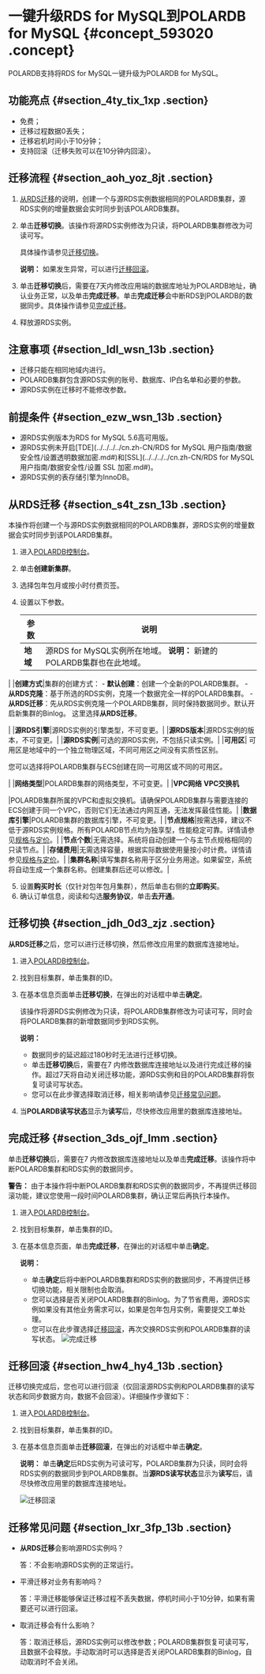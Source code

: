 # 一键升级RDS for MySQL到POLARDB for MySQL {#concept_593020 .concept}

POLARDB支持将RDS for MySQL一键升级为POLARDB for MySQL。

## 功能亮点 {#section_4ty_tix_1xp .section}

-   免费；
-   迁移过程数据0丢失；
-   迁移宕机时间小于10分钟；
-   支持回滚（迁移失败可以在10分钟内回滚）。

## 迁移流程 {#section_aoh_yoz_8jt .section}

1.  [从RDS迁移](#)的说明，创建一个与源RDS实例数据相同的POLARDB集群，源RDS实例的增量数据会实时同步到该POLARDB集群。
2.  单击**迁移切换**。该操作将源RDS实例修改为只读，将POLARDB集群修改为可读可写。

    具体操作请参见[迁移切换](#)。

    **说明：** 如果发生异常，可以进行[迁移回滚](#)。

3.  单击**迁移切换**后，需要在7天内修改应用端的数据库地址为POLARDB地址，确认业务正常，以及单击**完成迁移**。单击**完成迁移**会中断RDS到POLARDB的数据同步。具体操作请参见[完成迁移](#)。
4.  释放源RDS实例。

## 注意事项 {#section_ldl_wsn_13b .section}

-   迁移只能在相同地域内进行。
-   POLARDB集群包含源RDS实例的账号、数据库、IP白名单和必要的参数。
-   源RDS实例在迁移时不能修改参数。

## 前提条件 {#section_ezw_wsn_13b .section}

-   源RDS实例版本为RDS for MySQL 5.6高可用版。
-   源RDS实例未开启[TDE](../../../../cn.zh-CN/RDS for MySQL 用户指南/数据安全性/设置透明数据加密.md#)和[SSL](../../../../cn.zh-CN/RDS for MySQL 用户指南/数据安全性/设置 SSL 加密.md#)。
-   源RDS实例的表存储引擎为InnoDB。

## 从RDS迁移 {#section_s4t_zsn_13b .section}

本操作将创建一个与源RDS实例数据相同的POLARDB集群，源RDS实例的增量数据会实时同步到该POLARDB集群。

1.  进入[POLARDB控制台](https://polardb.console.aliyun.com)。
2.  单击**创建新集群**。
3.  选择包年包月或按小时付费页签。
4.  设置以下参数。

    |参数|说明|
    |--|--|
    |**地域**|源RDS for MySQL实例所在地域。 **说明：** 新建的POLARDB集群也在此地域。

 |
    |**创建方式**|集群的创建方式：     -   **默认创建**：创建一个全新的POLARDB集群。
    -   **从RDS克隆**：基于所选的RDS实例，克隆一个数据完全一样的POLARDB集群。
    -   **从RDS迁移**：先从RDS实例克隆一个POLARDB集群，同时保持数据同步。默认开启新集群的Binlog。
 这里选择**从RDS迁移**。

 |
    |**源RDS引擎**|源RDS实例的引擎类型，不可变更。|
    |**源RDS版本**|源RDS实例的版本，不可变更。|
    |**源RDS实例**|可选的源RDS实例，不包括只读实例。|
    |**可用区**| 可用区是地域中的一个独立物理区域，不同可用区之间没有实质性区别。

 您可以选择将POLARDB集群与ECS创建在同一可用区或不同的可用区。

 |
    |**网络类型**|POLARDB集群的网络类型，不可变更。|
    |**VPC网络** **VPC交换机**

 |POLARDB集群所属的VPC和虚拟交换机。请确保POLARDB集群与需要连接的ECS创建于同一个VPC，否则它们无法通过内网互通，无法发挥最佳性能。|
    |**数据库引擎**|POLARDB集群的数据库引擎，不可变更。|
    |**节点规格**|按需选择，建议不低于源RDS实例规格。所有POLARDB节点均为独享型，性能稳定可靠。详情请参见[规格与定价](../../../../cn.zh-CN/产品定价/规格与定价.md#)。|
    |**节点个数**|无需选择。系统将自动创建一个与主节点规格相同的只读节点。|
    |**存储费用**|无需选择容量，根据实际数据使用量按小时计费。详情请参见[规格与定价](../../../../cn.zh-CN/产品定价/规格与定价.md#)。|
    |**集群名称**|填写集群名称用于区分业务用途。如果留空，系统将自动生成一个集群名称。创建集群后还可以修改。|

5.  设置**购买时长**（仅针对包年包月集群），然后单击右侧的**立即购买**。
6.  确认订单信息，阅读和勾选**服务协议**，单击**去开通**。

## 迁移切换 {#section_jdh_0d3_zjz .section}

**从RDS迁移**之后，您可以进行迁移切换，然后修改应用里的数据库连接地址。

1.  进入[POLARDB控制台](https://polardb.console.aliyun.com)。
2.  找到目标集群，单击集群的ID。
3.  在基本信息页面单击**迁移切换**，在弹出的对话框中单击**确定**。

    该操作将源RDS实例修改为只读，将POLARDB集群修改为可读可写，同时会将POLARDB集群的新增数据同步到RDS实例。

    **说明：** 

    -   数据同步的延迟超过180秒时无法进行迁移切换。
    -   单击**迁移切换**后，需要在7 内修改数据库连接地址以及进行完成迁移的操作。超过7天将自动关闭迁移功能，源RDS实例和目的POLARDB集群将恢复可读可写状态。
    -   您可以在此步骤选择取消迁移，相关影响请参见[迁移常见问题](#)。
4.  当**POLARDB读写状态**显示为**读写**后，尽快修改应用里的数据库连接地址。

## 完成迁移 {#section_3ds_ojf_lmm .section}

单击**迁移切换**后，需要在7 内修改数据库连接地址以及单击**完成迁移**。该操作将中断POLARDB集群和RDS实例的数据同步。

**警告：** 由于本操作将中断POLARDB集群和RDS实例的数据同步，不再提供迁移回滚功能，建议您使用一段时间POLARDB集群，确认正常后再执行本操作。

1.  进入[POLARDB控制台](https://polardb.console.aliyun.com)。
2.  找到目标集群，单击集群的ID。
3.  在基本信息页面，单击**完成迁移**，在弹出的对话框中单击**确定**。

    **说明：** 

    -   单击**确定**后将中断POLARDB集群和RDS实例的数据同步，不再提供迁移切换功能，相关限制也会取消。
    -   您可以选择是否关闭POLARDB集群的Binlog。为了节省费用，源RDS实例如果没有其他业务需求可以，如果是包年包月实例，需要提交工单处理。
    -   您可以在此步骤选择[迁移回滚](#)，再次交换RDS实例和POLARDB集群的读写状态。
    ![完成迁移](http://static-aliyun-doc.oss-cn-hangzhou.aliyuncs.com/assets/img/475602/156256617548987_zh-CN.png)


## 迁移回滚 {#section_hw4_hy4_13b .section}

迁移切换完成后，您也可以进行回滚（仅回滚源RDS实例和POLARDB集群的读写状态和同步数据方向，数据不会回滚）。详细操作步骤如下：

1.  进入[POLARDB控制台](https://polardb.console.aliyun.com)。
2.  找到目标集群，单击集群的ID。
3.  在基本信息页面单击**迁移回滚**，在弹出的对话框中单击**确定**。

    **说明：** 单击**确定**后RDS实例为可读可写，POLARDB集群为只读，同时会将RDS实例的数据同步到POLARDB集群。当**源RDS读写状态**显示为**读写**后，请尽快修改应用里的数据库连接地址。

    ![迁移回滚](http://static-aliyun-doc.oss-cn-hangzhou.aliyuncs.com/assets/img/475602/156256617548988_zh-CN.png)


## 迁移常见问题 {#section_lxr_3fp_13b .section}

-   **从RDS迁移**会影响源RDS实例吗？

    答：不会影响源RDS实例的正常运行。

-   平滑迁移对业务有影响吗？

    答：平滑迁移能够保证迁移过程不丢失数据，停机时间小于10分钟，如果有需要还可以进行回滚。

-   取消迁移会有什么影响？

    答：取消迁移后，源RDS实例可以修改参数；POLARDB集群恢复可读可写，且数据不会释放。手动取消时可以选择是否关闭POLARDB集群的Binlog，自动取消时不会关闭。


